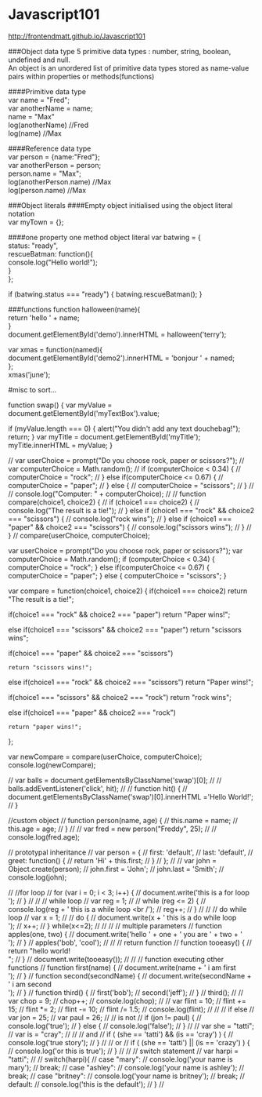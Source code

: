 # Javascript101
http://frontendmatt.github.io/Javascript101

###Object data type
5 primitive data types : number, string, boolean, undefined and null. <br>
An object is an unordered list of primitive data types stored as name-value pairs within properties or methods(functions) <br>

####Primitive data type <br>
var name = "Fred"; <br>
var anotherName = name; <br>
name = "Max" <br>
log(anotherName) //Fred <br>
log(name) //Max <br>

####Reference data type <br>
var person = {name:"Fred"}; <br>
var anotherPerson = person; <br>
person.name = "Max"; <br>
log(anotherPerson.name) //Max <br>
log(person.name) //Max <br>

###Object literals
####Empty object initialised using the object literal notation <br>
var myTown = {}; <br>

####one property one method object literal
var batwing = { <br>
	status: "ready", <br>
	rescueBatman: function(){ <br>
		console.log("Hello world!"); <br>
	} <br>
}; <br>

if (batwing.status === "ready") {
	batwing.rescueBatman();
}

###functions
function halloween(name){ <br>
  return 'hello ' + name; <br>
} <br>
document.getElementById('demo').innerHTML = halloween('terry'); <br>

var xmas = function(named){ <br>
  document.getElementById('demo2').innerHTML = 'bonjour ' + named; <br>
}; <br>
xmas('june'); <br>






















#misc to sort...


function swap() {
  var myValue = document.getElementById('myTextBox').value;

  if (myValue.length === 0) {
    alert("You didn't add any text douchebag!");
    return;
  }
  var myTitle = document.getElementById('myTitle');
  myTitle.innerHTML = myValue;
}

// var userChoice = prompt("Do you choose rock, paper or scissors?");
// var computerChoice = Math.random();
// if (computerChoice < 0.34) {
// computerChoice = "rock";
// } else if(computerChoice <= 0.67) {
// computerChoice = "paper";
// } else {
// computerChoice = "scissors";
// }
//
// console.log("Computer: " + computerChoice);
//
// function compare(choice1, choice2) {
// if (choice1 === choice2) {
// console.log("The result is a tie!");
// } else if (choice1 === "rock" && choice2 === "scissors") {
// console.log("rock wins");
// } else if (choice1 === "paper" && choice2 === "scissors") {
// console.log("scissors wins");
// }
// }
// compare(userChoice, computerChoice);



var userChoice = prompt("Do you choose rock, paper or scissors?");
var computerChoice = Math.random();
if (computerChoice < 0.34) {
computerChoice = "rock";
} else if(computerChoice <= 0.67) {
computerChoice = "paper";
} else {
computerChoice = "scissors";
}

var compare = function(choice1, choice2)
{
if(choice1 === choice2)
return "The result is a tie!";

if(choice1 === "rock" && choice2 === "paper")
    return "Paper wins!";

else if(choice1 === "scissors" && choice2 === "paper")
    return "scissors wins";

if(choice1 === "paper" && choice2 === "scissors")

    return "scissors wins!";

else if(choice1 === "rock" && choice2 === "scissors")
    return "Paper wins!";

if(choice1 === "scissors" && choice2 === "rock")
    return "rock wins";

else if(choice1 === "paper" && choice2 === "rock")

    return "paper wins!";
};

var newCompare = compare(userChoice, computerChoice);
console.log(newCompare);







// var balls = document.getElementsByClassName('swap')[0];
//
// balls.addEventListener('click', hit);
//
//   function hit() {
//     document.getElementsByClassName('swap')[0].innerHTML ='Hello World!';
// }



//custom object
// function person(name, age) {
//   this.name = name;
//   this.age = age;
// }
//
// var fred = new person("Freddy", 25);
//
// console.log(fred.age);



// prototypal inheritance
// var person = {
//   first: 'default',
//   last: 'default',
//   greet: function() {
//     return 'Hi' + this.first;
//   }
// };
//
// var john = Object.create(person);
// john.first = 'John';
// john.last = 'Smith';
// console.log(john);



// //for loop
// for (var i = 0; i < 3; i++) {
//   document.write('this is a for loop <br/>');
// }
//
// // while loop
// var reg = 1;
//
// while (reg <= 2) {
//   console.log(reg + ' this is a while loop <br /');
//   reg++;
// }
//
// // do while loop
// var x = 1;
//
//   do {
//     document.write(x + ' this is a do while loop <br />');
//     x++;
//   } while(x<=2);
//
//
// // multiple parameters
// function apples(one, two) {
//   document.write('hello ' + one + ' you are ' + two + '<br/>');
// }
// apples('bob', 'cool');
//
// // return function
// function tooeasy() {
//   return "hello world! <br/>";
// }
// document.write(tooeasy());
//
// // function executing other functions
// function first(name) {
//   document.write(name + ' i am first <br/>');
// }
// function second(secondName) {
//   document.write(secondName + ' i am second <br/>');
// }
// function third() {
//   first('bob');
//   second('jeff');
// }
// third();
//
// var chop = 9;
// chop++;
// console.log(chop);
//
// var flint = 10;
// flint += 15;
// flint *= 2;
// flint -= 10;
// flint /= 1.5;
// console.log(flint);
//
// // if else
// var jon = 25;
// var paul = 26;
// // is not
// if (jon != paul) {
//   console.log('true');
// } else {
//   console.log('false');
// }
//
// var she = "tatti";
// var is = "cray";
//
// // and
// if ( (she == 'tatti') && (is == 'cray') ) {
//   console.log('true story');
// }
// // or
// if ( (she == 'tatti') || (is == 'crazy') ) {
//   console.log('or this is true');
// }
//
// // switch statement
// var harpi = "tatti";
//
// switch(harpi){
//   case "mary":
//     console.log('your name is mary');
//     break;
//   case "ashley":
//     console.log('your name is ashley');
//     break;
//   case "britney":
//     console.log('your name is britney');
//     break;
//   default:
//     console.log('this is the default');
// }
//

